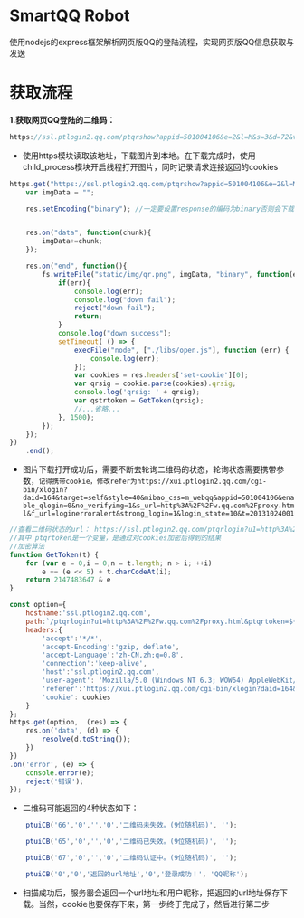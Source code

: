 # SmartQQ Robot
使用nodejs的express框架解析网页版QQ的登陆流程，实现网页版QQ信息获取与发送

# 获取流程
**1.获取网页QQ登陆的二维码：**
```javascript
https://ssl.ptlogin2.qq.com/ptqrshow?appid=501004106&e=2&l=M&s=3&d=72&v=4&t=0.657933852345947&daid=164
```
* 使用https模块读取该地址，下载图片到本地。在下载完成时，使用child_process模块开启线程打开图片，同时记录请求连接返回的cookies
```javascript
https.get("https://ssl.ptlogin2.qq.com/ptqrshow?appid=501004106&e=2&l=M&s=3&d=72&v=4&t=0.657933852345947&daid=164", function(res){
	var imgData = "";

	res.setEncoding("binary"); //一定要设置response的编码为binary否则会下载下来的图片打不开


	res.on("data", function(chunk){
		imgData+=chunk;
	});

	res.on("end", function(){
		fs.writeFile("static/img/qr.png", imgData, "binary", function(err){
			if(err){
				console.log(err);
				console.log("down fail");
				reject("down fail");
				return;
			}
			console.log("down success");
			setTimeout( () => {
				execFile("node", ["./libs/open.js"], function (err) {
					console.log(err);
				});
				var cookies = res.headers['set-cookie'][0];
				var qrsig = cookie.parse(cookies).qrsig;
				console.log('qrsig: ' + qrsig);
				var qstrtoken = GetToken(qrsig);
				//...省略...
			}, 1500);
		});
	});
})
	.end();
```
* 图片下载打开成功后，需要不断去轮询二维码的状态，轮询状态需要携带参数，`记得携带cookie，修改refer为https://xui.ptlogin2.qq.com/cgi-bin/xlogin?daid=164&target=self&style=40&mibao_css=m_webqq&appid=501004106&enable_qlogin=0&no_verifyimg=1&s_url=http%3A%2F%2Fw.qq.com%2Fproxy.html&f_url=loginerroralert&strong_login=1&login_state=10&t=20131024001`
```javascript
//查看二维码状态的url： https://ssl.ptlogin2.qq.com/ptqrlogin?u1=http%3A%2F%2Fw.qq.com%2Fproxy.html&ptqrtoken='这个是变量'&ptredirect=0&h=1&t=1&g=1&from_ui=1&ptlang=2052&action=0-0-1502764648924&js_ver=10227&js_type=1&login_sig=8XMAlaR-gznVLyggu6Rn7cFYTephrrEUh3lJ*E8ycUJqtpmqfYZ*fQ186QtIGBQF&pt_uistyle=40&aid=501004106&daid=164&mibao_css=m_webqq&
//其中 ptqrtoken是一个变量，是通过对cookies加密后得到的结果
//加密算法
function GetToken(t) {
	for (var e = 0,i = 0,n = t.length; n > i; ++i)
		e += (e << 5) + t.charCodeAt(i);
	return 2147483647 & e
}

const option={
	hostname:'ssl.ptlogin2.qq.com',
	path:`/ptqrlogin?u1=http%3A%2F%2Fw.qq.com%2Fproxy.html&ptqrtoken=${qstrtoken}&ptredirect=0&h=1&t=1&g=1&from_ui=1&ptlang=2052&action=0-0-1502764648924&js_ver=10227&js_type=1&login_sig=8XMAlaR-gznVLyggu6Rn7cFYTephrrEUh3lJ*E8ycUJqtpmqfYZ*fQ186QtIGBQF&pt_uistyle=40&aid=501004106&daid=164&mibao_css=m_webqq&`,
	headers:{
		'accept':'*/*',
		'accept-Encoding':'gzip, deflate', 
		'accept-Language':'zh-CN,zh;q=0.8',
		'connection':'keep-alive',
		'host':'ssl.ptlogin2.qq.com',
		'user-agent': 'Mozilla/5.0 (Windows NT 6.3; WOW64) AppleWebKit/537.36 (KHTML, like Gecko) Chrome/50.0.2661.102 UBrowser/6.1.3228.1 Safari/537.36',
		'referer':'https://xui.ptlogin2.qq.com/cgi-bin/xlogin?daid=164&target=self&style=40&mibao_css=m_webqq&appid=501004106&enable_qlogin=0&no_verifyimg=1&s_url=http%3A%2F%2Fw.qq.com%2Fproxy.html&f_url=loginerroralert&strong_login=1&login_state=10&t=20131024001',
		'cookie': cookies
	}
};
https.get(option,  (res) => {
	res.on('data', (d) => {
		resolve(d.toString());
	})
})
.on('error', (e) => {
	console.error(e);
	reject('错误');
});
```
* 二维码可能返回的4种状态如下：
```javascript
	ptuiCB('66','0','','0','二维码未失效。(9位随机码)', '');
```
```javascript
	ptuiCB('65','0','','0','二维码已失效。(9位随机码)', '');
```
```javascript
	ptuiCB('67','0','','0','二维码认证中。(9位随机码)', '');
```
```javascript
	ptuiCB('0','0','返回的url地址','0','登录成功！', 'QQ昵称');
```
* 扫描成功后，服务器会返回一个url地址和用户昵称，把返回的url地址保存下载。当然，cookie也要保存下来，第一步终于完成了，然后进行第二步